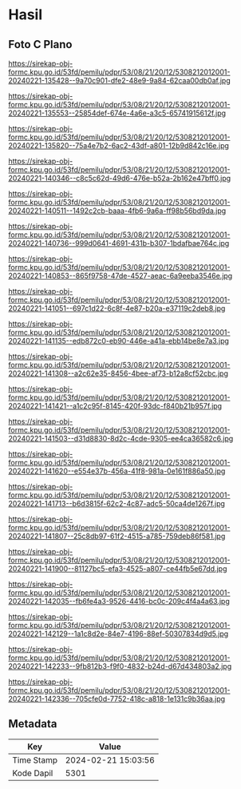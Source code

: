 # Hasil

## Foto C Plano

https://sirekap-obj-formc.kpu.go.id/53fd/pemilu/pdpr/53/08/21/20/12/5308212012001-20240221-135428--9a70c901-dfe2-48e9-9a84-62caa00db0af.jpg

https://sirekap-obj-formc.kpu.go.id/53fd/pemilu/pdpr/53/08/21/20/12/5308212012001-20240221-135553--25854def-674e-4a6e-a3c5-65741915612f.jpg

https://sirekap-obj-formc.kpu.go.id/53fd/pemilu/pdpr/53/08/21/20/12/5308212012001-20240221-135820--75a4e7b2-6ac2-43df-a801-12b9d842c16e.jpg

https://sirekap-obj-formc.kpu.go.id/53fd/pemilu/pdpr/53/08/21/20/12/5308212012001-20240221-140346--c8c5c62d-49d6-476e-b52a-2b162e47bff0.jpg

https://sirekap-obj-formc.kpu.go.id/53fd/pemilu/pdpr/53/08/21/20/12/5308212012001-20240221-140511--1492c2cb-baaa-4fb6-9a6a-ff98b56bd9da.jpg

https://sirekap-obj-formc.kpu.go.id/53fd/pemilu/pdpr/53/08/21/20/12/5308212012001-20240221-140736--999d0641-4691-431b-b307-1bdafbae764c.jpg

https://sirekap-obj-formc.kpu.go.id/53fd/pemilu/pdpr/53/08/21/20/12/5308212012001-20240221-140853--865f9758-47de-4527-aeac-6a9eeba3546e.jpg

https://sirekap-obj-formc.kpu.go.id/53fd/pemilu/pdpr/53/08/21/20/12/5308212012001-20240221-141051--697c1d22-6c8f-4e87-b20a-e37119c2deb8.jpg

https://sirekap-obj-formc.kpu.go.id/53fd/pemilu/pdpr/53/08/21/20/12/5308212012001-20240221-141135--edb872c0-eb90-446e-a41a-ebb14be8e7a3.jpg

https://sirekap-obj-formc.kpu.go.id/53fd/pemilu/pdpr/53/08/21/20/12/5308212012001-20240221-141308--a2c62e35-8456-4bee-af73-b12a8cf52cbc.jpg

https://sirekap-obj-formc.kpu.go.id/53fd/pemilu/pdpr/53/08/21/20/12/5308212012001-20240221-141421--a1c2c95f-8145-420f-93dc-f840b21b957f.jpg

https://sirekap-obj-formc.kpu.go.id/53fd/pemilu/pdpr/53/08/21/20/12/5308212012001-20240221-141503--d31d8830-8d2c-4cde-9305-ee4ca36582c6.jpg

https://sirekap-obj-formc.kpu.go.id/53fd/pemilu/pdpr/53/08/21/20/12/5308212012001-20240221-141620--e554e37b-456a-41f8-981a-0e161f886a50.jpg

https://sirekap-obj-formc.kpu.go.id/53fd/pemilu/pdpr/53/08/21/20/12/5308212012001-20240221-141713--b6d3815f-62c2-4c87-adc5-50ca4de1267f.jpg

https://sirekap-obj-formc.kpu.go.id/53fd/pemilu/pdpr/53/08/21/20/12/5308212012001-20240221-141807--25c8db97-61f2-4515-a785-759deb86f581.jpg

https://sirekap-obj-formc.kpu.go.id/53fd/pemilu/pdpr/53/08/21/20/12/5308212012001-20240221-141900--81127bc5-efa3-4525-a807-ce44fb5e67dd.jpg

https://sirekap-obj-formc.kpu.go.id/53fd/pemilu/pdpr/53/08/21/20/12/5308212012001-20240221-142035--fb6fe4a3-9526-4416-bc0c-209c4f4a4a63.jpg

https://sirekap-obj-formc.kpu.go.id/53fd/pemilu/pdpr/53/08/21/20/12/5308212012001-20240221-142129--1a1c8d2e-84e7-4196-88ef-50307834d9d5.jpg

https://sirekap-obj-formc.kpu.go.id/53fd/pemilu/pdpr/53/08/21/20/12/5308212012001-20240221-142233--9fb812b3-f9f0-4832-b24d-d67d434803a2.jpg

https://sirekap-obj-formc.kpu.go.id/53fd/pemilu/pdpr/53/08/21/20/12/5308212012001-20240221-142336--705cfe0d-7752-418c-a818-1e131c9b36aa.jpg


## Metadata

| Key        | Value               |
| ---------- | ------------------- |
| Time Stamp | 2024-02-21 15:03:56 |
| Kode Dapil | 5301                |



